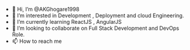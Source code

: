 - 👋 Hi, I’m @AKGhogare1998
- 👀 I’m interested in Development , Deployment and  cloud Engineering.
- 🌱 I’m currently learning ReactJS , AngularJS
- 💞️ I’m looking to collaborate on Full Stack Development and DevOps Role.
- 📫 How to reach me 

<!---
AKGhogare1998/AKGhogare1998 is a ✨ special ✨ repository because its `README.md` (this file) appears on your GitHub profile.
You can click the Preview link to take a look at your changes.
--->
